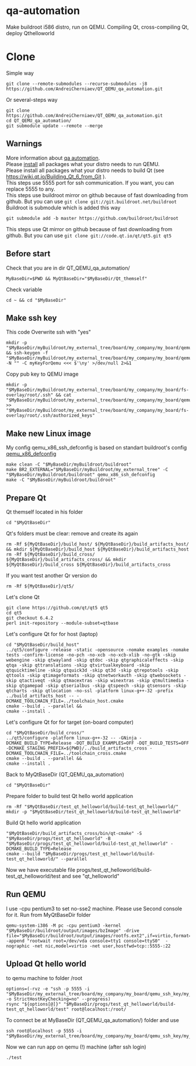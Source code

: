 # qa-automation
Make buildroot i586 distro, run on QEMU. Compiling Qt, cross-compiling Qt, deploy Qthelloworld

# Clone
Simple way
```
git clone --remote-submodules --recurse-submodules -j8 https://github.com/AndreiCherniaev/QT_QEMU_qa_automation.git
```
Or several-steps way
```
git clone  https://github.com/AndreiCherniaev/QT_QEMU_qa_automation.git
cd QT_QEMU_qa_automation/
git submodule update --remote --merge
```

## Warnings
More information about [qa automation](https://habr.com/ru/post/520310/).  
Please [install](https://habr.com/ru/articles/735754/) all packages what your distro needs to run QEMU.  
Please install all packages what your distro needs to build Qt (see https://wiki.qt.io/Building_Qt_6_from_Git ).  
This steps use 5555 port for ssh communication. If you want, you can replace 5555 to any.  
This steps use buildroot mirror on github because of fast downloading from github. But you can use `git clone git://git.buildroot.net/buildroot`  
Buildroot is submodule which is added this way
```
git submodule add -b master https://github.com/buildroot/buildroot
```
This steps use Qt mirror on github because of fast downloading from github. But you can use `git clone git://code.qt.io/qt/qt5.git qt5`  

## Before start
Check that you are in dir QT_QEMU_qa_automation/
```
MyBaseDir=$PWD && MyQtBaseDir="$MyBaseDir/Qt_themself"
```

Check variable
```
cd ~ && cd "$MyBaseDir"
```

## Make ssh key
This code Overwrite ssh with "yes"
```
mkdir -p "$MyBaseDir/myBuildroot/my_external_tree/board/my_company/my_board/qemu_ssh_key" && ssh-keygen -f "$MyBaseDir/myBuildroot/my_external_tree/board/my_company/my_board/qemu_ssh_key/my_qemu_ssh_key" -N "" -C myKeyForQemu <<< $'\ny' >/dev/null 2>&1
```
Copy pub key to QEMU image
```
mkdir -p "$MyBaseDir/myBuildroot/my_external_tree/board/my_company/my_board/fs-overlay/root/.ssh" && cat "$MyBaseDir/myBuildroot/my_external_tree/board/my_company/my_board/qemu_ssh_key/my_qemu_ssh_key.pub" >> "$MyBaseDir/myBuildroot/my_external_tree/board/my_company/my_board/fs-overlay/root/.ssh/authorized_keys"
```

## Make new Linux image
My config qemu_x86_ssh_defconfig is based on standart buildroot's config [qemu_x86_defconfig](https://github.com/buildroot/buildroot/blob/c0799123742eb9b60ca109c0ea0cb1728c22bf0a/configs/qemu_x86_defconfig)
```
make clean -C "$MyBaseDir/myBuildroot/buildroot"
make BR2_EXTERNAL="$MyBaseDir/myBuildroot/my_external_tree" -C "$MyBaseDir/myBuildroot/buildroot" qemu_x86_ssh_defconfig
make -C "$MyBaseDir/myBuildroot/buildroot"
```

## Prepare Qt
Qt themself located in his folder
```
cd "$MyQtBaseDir"
```

Qt's folders must be clear: remove and create its again
```
rm -Rf ${MyQtBaseDir}/build_host/ ${MyQtBaseDir}/build_artifacts_host/ && mkdir ${MyQtBaseDir}/build_host ${MyQtBaseDir}/build_artifacts_host
rm -Rf ${MyQtBaseDir}/build_cross/ ${MyQtBaseDir}/build_artifacts_cross/ && mkdir ${MyQtBaseDir}/build_cross ${MyQtBaseDir}/build_artifacts_cross
```

If you want test another Qr version do 
```
rm -Rf ${MyQtBaseDir}/qt5/
```
Let's clone Qt
```
git clone https://github.com/qt/qt5 qt5
cd qt5
git checkout 6.4.2
perl init-repository --module-subset=qtbase
```

Let's configure Qt for for host (laptop)
```
cd "$MyQtBaseDir/build_host"
../qt5/configure -release -static -opensource -nomake examples -nomake tests -confirm-license -no-pch -no-xcb -no-xcb-xlib -no-gtk -skip webengine -skip qtwayland -skip qtdoc -skip qtgraphicaleffects -skip qtqa -skip qttranslations -skip qtvirtualkeyboard -skip qtquicktimeline -skip qtquick3d -skip qt3d -skip qtrepotools -skip qttools -skip qtimageformats -skip qtnetworkauth -skip qtwebsockets -skip qtactiveqt -skip qtmacextras -skip winextras -skip qtmultimedia -skip qtgamepad -skip qtserialbus -skip qtspeech -skip qtsensors -skip qtcharts -skip qtlocation -no-ssl -platform linux-g++-32 -prefix ../build_artifacts_host -- -DCMAKE_TOOLCHAIN_FILE=../toolchain_host.cmake
cmake --build . --parallel &&
cmake --install .
```

Let's configure Qt for for target (on-board computer)
```
cd "$MyQtBaseDir/build_cross/"
../qt5/configure -platform linux-g++-32 -- -GNinja -DCMAKE_BUILD_TYPE=Release -DQT_BUILD_EXAMPLES=OFF -DQT_BUILD_TESTS=OFF -DCMAKE_STAGING_PREFIX=${PWD}/../build_artifacts_cross -DCMAKE_TOOLCHAIN_FILE=../toolchain_cross.cmake
cmake --build . --parallel &&
cmake --install .
```

Back to MyQtBaseDir (QT_QEMU_qa_automation)
```
cd "$MyQtBaseDir"
```

Prepare folder to build test Qt hello world application
```
rm -Rf "$MyQtBaseDir/test_qt_helloworld/build-test_qt_helloworld/"
mkdir -p "$MyQtBaseDir/test_qt_helloworld/build-test_qt_helloworld"
```
Build Qt hello world application
```
"$MyQtBaseDir/build_artifacts_cross/bin/qt-cmake" -S "$MyBaseDir/progs/test_qt_helloworld" -B "$MyBaseDir/progs/test_qt_helloworld/build-test_qt_helloworld" -DCMAKE_BUILD_TYPE=Release
cmake --build "$MyBaseDir/progs/test_qt_helloworld/build-test_qt_helloworld/" --parallel
```
Now we have executable file progs/test_qt_helloworld/build-test_qt_helloworld/test and see "qt_helloworld"

## Run QEMU
I use -cpu pentium3 to set no-sse2 machine. Please use Second console for it. Run from MyQtBaseDir folder
```
qemu-system-i386 -M pc -cpu pentium3 -kernel "$MyBaseDir/buildroot/output/images/bzImage" -drive file="$MyBaseDir/buildroot/output/images/rootfs.ext2",if=virtio,format=raw -append "rootwait root=/dev/vda console=tty1 console=ttyS0"  -nographic -net nic,model=virtio -net user,hostfwd=tcp::5555-:22
```

## Upload Qt hello world 
to qemu machine to folder /root
```
options=(-rvz -e "ssh -p 5555 -i "$MyBaseDir/my_external_tree/board/my_company/my_board/qemu_ssh_key/my_qemu_ssh_key" -o StrictHostKeyChecking=no" --progress)
rsync "${options[@]}" "$MyBaseDir/progs/test_qt_helloworld/build-test_qt_helloworld/test" root@localhost:/root/
```

To connect be at MyBaseDir (QT_QEMU_qa_automation/) folder and use
```
ssh root@localhost -p 5555 -i "$MyBaseDir/my_external_tree/board/my_company/my_board/qemu_ssh_key/my_qemu_ssh_key"
```

Now we can run app on qemu (!) machine (after ssh login)
```
./test
```
